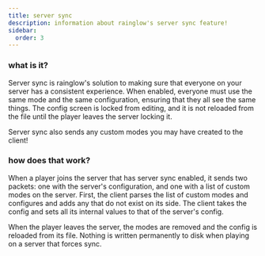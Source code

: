```yaml
---
title: server sync
description: information about rainglow's server sync feature!
sidebar:
  order: 3
---
```


### what is it?

Server sync is rainglow's solution to making sure that everyone on your server has a consistent experience. When enabled, everyone must use the same mode and the same configuration, ensuring that they all see the same things. The config screen is locked from editing, and it is not reloaded from the file until the player leaves the server locking it.

Server sync also sends any custom modes you may have created to the client!

### how does that work?

When a player joins the server that has server sync enabled, it sends two packets: one with the server's configuration, and one with a list of custom modes on the server. First, the client parses the list of custom modes and configures and adds any that do not exist on its side. The client takes the config and sets all its internal values to that of the server's config.

When the player leaves the server, the modes are removed and the config is reloaded from its file. Nothing is written permanently to disk when playing on a server that forces sync.
